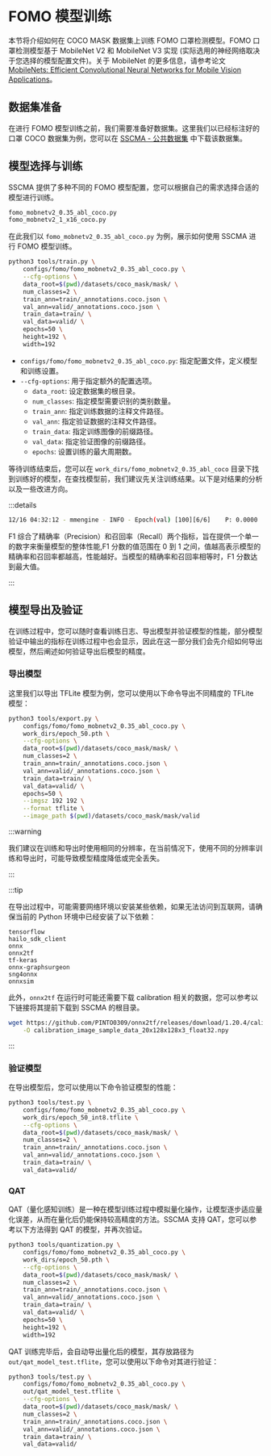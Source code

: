 # FOMO 模型训练

本节将介绍如何在 COCO MASK 数据集上训练 FOMO 口罩检测模型。FOMO 口罩检测模型基于 MobileNet V2 和 MobileNet V3 实现 (实际选用的神经网络取决于您选择的模型配置文件)。关于 MobileNet 的更多信息，请参考论文 [MobileNets: Efficient Convolutional Neural Networks for Mobile Vision Applications](https://arxiv.org/pdf/1704.04861.pdf)。


## 数据集准备

在进行 FOMO 模型训练之前，我们需要准备好数据集。这里我们以已经标注好的口罩 COCO 数据集为例，您可以在 [SSCMA - 公共数据集](../../datasets/public#获取公共数据集) 中下载该数据集。


## 模型选择与训练

SSCMA 提供了多种不同的 FOMO 模型配置，您可以根据自己的需求选择合适的模型进行训练。

```sh
fomo_mobnetv2_0.35_abl_coco.py
fomo_mobnetv2_1_x16_coco.py
```

在此我们以 `fomo_mobnetv2_0.35_abl_coco.py` 为例，展示如何使用 SSCMA 进行 FOMO 模型训练。

```sh
python3 tools/train.py \
    configs/fomo/fomo_mobnetv2_0.35_abl_coco.py \
    --cfg-options \
    data_root=$(pwd)/datasets/coco_mask/mask/ \
    num_classes=2 \
    train_ann=train/_annotations.coco.json \
    val_ann=valid/_annotations.coco.json \
    train_data=train/ \
    val_data=valid/ \
    epochs=50 \
    height=192 \
    width=192
```

- `configs/fomo/fomo_mobnetv2_0.35_abl_coco.py`: 指定配置文件，定义模型和训练设置。
- `--cfg-options`: 用于指定额外的配置选项。
    - `data_root`: 设定数据集的根目录。
    - `num_classes`: 指定模型需要识别的类别数量。
    - `train_ann`: 指定训练数据的注释文件路径。
    - `val_ann`: 指定验证数据的注释文件路径。
    - `train_data`: 指定训练图像的前缀路径。
    - `val_data`: 指定验证图像的前缀路径。
    - `epochs`: 设置训练的最大周期数。

等待训练结束后，您可以在 `work_dirs/fomo_mobnetv2_0.35_abl_coco` 目录下找到训练好的模型，在查找模型前，我们建议先关注训练结果。以下是对结果的分析以及一些改进方向。


:::details

```sh
12/16 04:32:12 - mmengine - INFO - Epoch(val) [100][6/6]    P: 0.0000  R: 0.0000  F1: 0.0000  data_time: 0.0664  time: 0.0796
```

F1 综合了精确率（Precision）和召回率（Recall）两个指标，旨在提供一个单一的数字来衡量模型的整体性能,F1 分数的值范围在 0 到 1 之间，值越高表示模型的精确率和召回率都越高，性能越好。当模型的精确率和召回率相等时，F1 分数达到最大值。

:::

## 模型导出及验证

在训练过程中，您可以随时查看训练日志、导出模型并验证模型的性能，部分模型验证中输出的指标在训练过程中也会显示，因此在这一部分我们会先介绍如何导出模型，然后阐述如何验证导出后模型的精度。

### 导出模型

这里我们以导出 TFLite 模型为例，您可以使用以下命令导出不同精度的 TFLite 模型：

```sh
python3 tools/export.py \
    configs/fomo/fomo_mobnetv2_0.35_abl_coco.py \
    work_dirs/epoch_50.pth \
    --cfg-options \
    data_root=$(pwd)/datasets/coco_mask/mask/ \
    num_classes=2 \
    train_ann=train/_annotations.coco.json \
    val_ann=valid/_annotations.coco.json \
    train_data=train/ \
    val_data=valid/ \
    epochs=50 \
    --imgsz 192 192 \
    --format tflite \
    --image_path $(pwd)/datasets/coco_mask/mask/valid
```

:::warning

我们建议在训练和导出时使用相同的分辨率，在当前情况下，使用不同的分辨率训练和导出时，可能导致模型精度降低或完全丢失。

:::

:::tip

在导出过程中，可能需要网络环境以安装某些依赖，如果无法访问到互联网，请确保当前的 Python 环境中已经安装了以下依赖：

```
tensorflow
hailo_sdk_client
onnx
onnx2tf
tf-keras
onnx-graphsurgeon
sng4onnx
onnxsim
```

此外，`onnx2tf` 在运行时可能还需要下载 calibration 相关的数据，您可以参考以下链接将其提前下载到 SSCMA 的根目录。

```sh
wget https://github.com/PINTO0309/onnx2tf/releases/download/1.20.4/calibration_image_sample_data_20x128x128x3_float32.npy \
    -O calibration_image_sample_data_20x128x128x3_float32.npy
```

:::


### 验证模型

在导出模型后，您可以使用以下命令验证模型的性能：

```sh
python3 tools/test.py \
    configs/fomo/fomo_mobnetv2_0.35_abl_coco.py \
    work_dirs/epoch_50_int8.tflite \
    --cfg-options \
    data_root=$(pwd)/datasets/coco_mask/mask/ \
    num_classes=2 \
    train_ann=train/_annotations.coco.json \
    val_ann=valid/_annotations.coco.json \
    train_data=train/ \
    val_data=valid/ 
```

### QAT

QAT（量化感知训练）是一种在模型训练过程中模拟量化操作，让模型逐步适应量化误差，从而在量化后仍能保持较高精度的方法。SSCMA 支持 QAT，您可以参考以下方法得到 QAT 的模型，并再次验证。

```sh
python3 tools/quantization.py \
    configs/fomo/fomo_mobnetv2_0.35_abl_coco.py \
    work_dirs/epoch_50.pth \
    --cfg-options \
    data_root=$(pwd)/datasets/coco_mask/mask/ \
    num_classes=2 \
    train_ann=train/_annotations.coco.json \
    val_ann=valid/_annotations.coco.json \
    train_data=train/ \
    val_data=valid/ \
    epochs=50 \
    height=192 \
    width=192
```

QAT 训练完毕后，会自动导出量化后的模型，其存放路径为 `out/qat_model_test.tflite`，您可以使用以下命令对其进行验证：

```sh
python3 tools/test.py \
    configs/fomo/fomo_mobnetv2_0.35_abl_coco.py \
    out/qat_model_test.tflite \
    --cfg-options \
    data_root=$(pwd)/datasets/coco_mask/mask/ \
    num_classes=2 \
    train_ann=train/_annotations.coco.json \
    val_ann=valid/_annotations.coco.json \
    train_data=train/ \
    val_data=valid/ 
```

